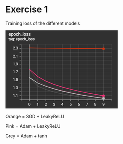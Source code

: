 # Exercise 1

Training loss of the different models

![graph](Exercise1/training_loss.png)

Orange = SGD + LeakyReLU

Pink = Adam + LeakyReLU

Grey = Adam + tanh

